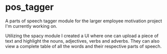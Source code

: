 # pos_tagger
A parts of speech tagger module for the larger employee motivation project I'm currently working on.

Utilizing the spacy module I created a UI where one can upload a piece of text and highlight the nouns, adjectives, verbs and adverbs. They can also view a complete table of all the words and their respective parts of speech.
